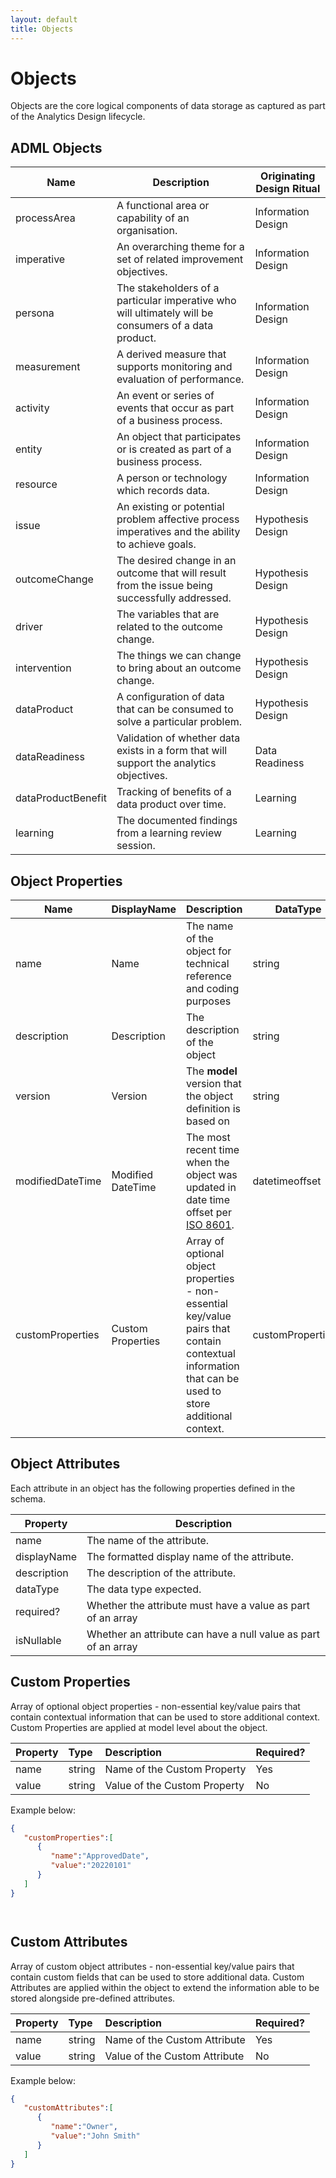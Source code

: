```yaml
---
layout: default
title: Objects
---
```


# Objects

Objects are the core logical components of data storage as captured as part of the Analytics Design lifecycle.   



## ADML Objects

| Name               | Description                                                  | Originating Design Ritual |
| ------------------ | ------------------------------------------------------------ | ------------------------- |
| processArea        | A functional area or capability of an organisation.          | Information Design        |
| imperative         | An overarching theme for a set of related improvement objectives. | Information Design        |
| persona            | The stakeholders of a particular imperative who will ultimately will be consumers of a data product. | Information Design        |
| measurement        | A derived measure that supports monitoring and evaluation of performance. | Information Design        |
| activity           | An event or series of events that occur as part of a business process. | Information Design        |
| entity             | An object that participates or is created as part of a business process. | Information Design        |
| resource           | A person or technology which records data.                   | Information Design        |
| issue              | An existing or potential problem affective process imperatives and the ability to achieve goals. | Hypothesis Design         |
| outcomeChange      | The desired change in an outcome that will result from the issue being successfully addressed. | Hypothesis Design         |
| driver             | The variables that are related to the outcome change.        | Hypothesis Design         |
| intervention       | The things we can change to bring about an outcome change.   | Hypothesis Design         |
| dataProduct        | A configuration of data that can be consumed to solve a particular problem. | Hypothesis Design         |
| dataReadiness      | Validation of whether data exists in a form that will support the analytics objectives. | Data Readiness            |
| dataProductBenefit | Tracking of benefits of a data product over time.            | Learning                  |
| learning           | The documented findings from a learning review session.      | Learning                  |



## Object Properties 

| Name             | DisplayName       | Description                                                  | DataType           | Required? | Predefined |
| ---------------- | ----------------- | ------------------------------------------------------------ | ------------------ | --------- | ---------- |
| name             | Name              | The name of the object for technical reference and coding purposes | string             | yes       | yes        |
| description      | Description       | The description of the object                                | string             | yes       | yes        |
| version          | Version           | The **model** version that the object definition is based on | string             | yes       | yes        |
| modifiedDateTime | Modified DateTime | The most recent time when the object was updated in date time offset per [ISO 8601](https://www.wikipedia.org/wiki/ISO_8601). | datetimeoffset     | yes       | no         |
| customProperties | Custom Properties | Array of optional object properties - non-essential key/value pairs that contain contextual information that can be used to store additional context. | customProperties[] | no        | no         |



## Object Attributes 

Each attribute in an object has the following properties defined in the schema.

| Property    | Description                                                  |
| ----------- | ------------------------------------------------------------ |
| name        | The name of the attribute.                                   |
| displayName | The formatted display name of the attribute.                 |
| description | The description of the attribute.                            |
| dataType    | The data type expected.                                      |
| required?   | Whether the attribute must have a value as part of an array  |
| isNullable  | Whether an attribute can have a null value as part of an array |



## Custom Properties

Array of optional object properties - non-essential key/value pairs that contain contextual information that can be used to store additional context. Custom Properties are applied at model level about the object.

| Property | Type   | Description                  | Required? |
| :------- | :----- | :--------------------------- | :-------- |
| name     | string | Name of the Custom Property  | Yes       |
| value    | string | Value of the Custom Property | No        |



Example below:

```json
{
   "customProperties":[
      {
         "name":"ApprovedDate",
         "value":"20220101"
      }
   ]
}




```





## Custom Attributes

Array of custom object attributes - non-essential key/value pairs that contain custom fields that can be used to store additional data. 
Custom Attributes are applied within the object to extend the information able to be stored alongside pre-defined attributes.

| Property | Type   | Description                   | Required? |
| :------- | :----- | :---------------------------- | :-------- |
| name     | string | Name of the Custom Attribute  | Yes       |
| value    | string | Value of the Custom Attribute | No        |

Example below:

```json
{
   "customAttributes":[
      {
         "name":"Owner",
         "value":"John Smith"
      }
   ]
}




```

